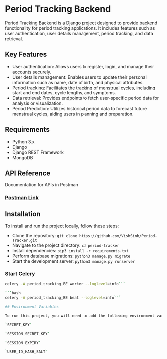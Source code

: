 # Period Tracking Backend

Period Tracking Backend is a Django project designed to provide backend functionality for period tracking applications. It includes features such as user authentication, user details management, period tracking, and data retrieval.

## Key Features

- User authentication: Allows users to register, login, and manage their accounts securely.
- User details management: Enables users to update their personal information such as name, date of birth, and physical attributes.
- Period tracking: Facilitates the tracking of menstrual cycles, including start and end dates, cycle lengths, and symptoms.
- Data retrieval: Provides endpoints to fetch user-specific period data for analysis or visualization.
- Period Prediction: Utilizes historical period data to forecast future menstrual cycles, aiding users in planning and preparation.

## Requirements

- Python 3.x
- Django
- Django REST Framework
- MongoDB


## API Reference

Documentation for APIs in Postman

### [Postman Link](https://www.postman.com/joint-operations-engineer-19861059/workspace/period-tracker/collection/29105784-5e45c883-b972-4da9-9c02-42dbe2fe774f?action=share&creator=29105784)

## Installation


To install and run the project locally, follow these steps:

- Clone the repository: `git clone https://github.com/VishSinh/Period-Tracker.git`
- Navigate to the project directory: `cd period-tracker`
- Install dependencies: `pip3 install -r requirements.txt`
- Perform database migrations: `python3 manage.py migrate`
- Start the development server: `python3 manage.py runserver`

### Start Celery

```bash
celery -A period_tracking_BE worker --loglevel=info```

```bash
celery -A period_tracking_BE beat --loglevel=info```

## Environment Variables

To run this project, you will need to add the following environment variables to your .env file

`SECRET_KEY`

`SESSION_SECRET_KEY`

`SESSION_EXPIRY`

`USER_ID_HASH_SALT`

